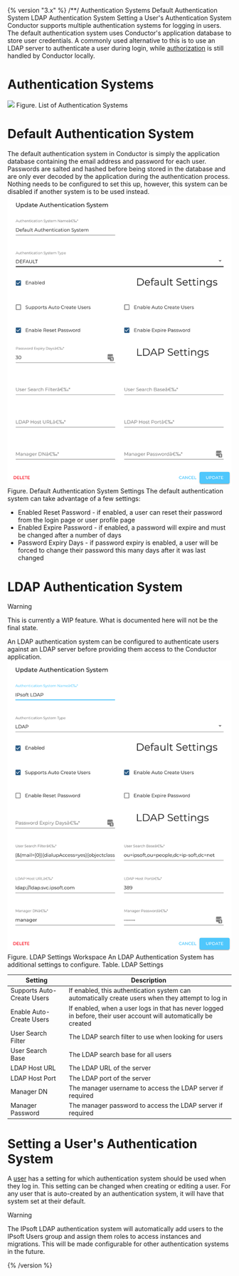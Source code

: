 {% version "3.x" %}
/\*\*/ Authentication Systems Default Authentication System LDAP Authentication System Setting a User's Authentication System
Conductor supports multiple authentication systems for logging in users. The default authentication system uses Conductor's application database to store user credentials. A commonly used alternative to this is to use an LDAP server to authenticate a user during login, while [authorization](Authorization%20Guide) is still handled by Conductor locally. 
# Authentication Systems
![](attachments/32510212/32510213.png)
Figure. List of Authentication Systems
# Default Authentication System
The default authentication system in Conductor is simply the application database containing the email address and password for each user. Passwords are salted and hashed before being stored in the database and are only ever decoded by the application during the authentication process. Nothing needs to be configured to set this up, however, this system can be disabled if another system is to be used instead.
![](attachments/32510212/32510214.png)
Figure. Default Authentication System Settings
The default authentication system can take advantage of a few settings:
-   Enabled Reset Password - if enabled, a user can reset their password from the login page or user profile page
-   Enabled Expire Password - if enabled, a password will expire and must be changed after a number of days
-   Password Expiry Days - if password expiry is enabled, a user will be forced to change their password this many days after it was last changed
# LDAP Authentication System
> [!warning]  
>
> This is currently a WIP feature. What is documented here will not be the final state.

An LDAP authentication system can be configured to authenticate users against an LDAP server before providing them access to the Conductor application. 
![](attachments/32510212/32510215.png)
Figure. LDAP Settings Workspace
An LDAP Authentication System has additional settings to configure.
Table. LDAP Settings

| Setting | Description |
| ----|----|
| Supports Auto-Create Users | If enabled, this authentication system can automatically create users when they attempt to log in |
| Enable Auto-Create Users | If enabled, when a user logs in that has never logged in before, their user account will automatically be created |
| User Search Filter | The LDAP search filter to use when looking for users |
| User Search Base | The LDAP search base for all users |
| LDAP Host URL | The LDAP URL of the server |
| LDAP Host Port | The LDAP port of the server |
| Manager DN | The manager username to access the LDAP server if required |
| Manager Password | The manager password to access the LDAP server if required |

# Setting a User's Authentication System
A [user](Authorization%20Guide) has a setting for which authentication system should be used when they log in. This setting can be changed when creating or editing a user. For any user that is auto-created by an authentication system, it will have that system set at their default.
> [!warning]  
>
> The IPsoft LDAP authentication system will automatically add users to the IPsoft Users group and assign them roles to access instances and migrations. This will be made configurable for other authentication systems in the future.

{% /version %}
